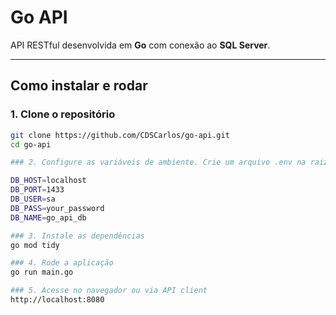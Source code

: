 # Go API

API RESTful desenvolvida em **Go** com conexão ao **SQL Server**.

---

## Como instalar e rodar

### 1. Clone o repositório
```bash
git clone https://github.com/CDSCarlos/go-api.git
cd go-api

### 2. Configure as variáveis de ambiente. Crie um arquivo .env na raiz do projeto com as informações do banco

DB_HOST=localhost
DB_PORT=1433
DB_USER=sa
DB_PASS=your_password
DB_NAME=go_api_db

### 3. Instale as dependências
go mod tidy

### 4. Rode a aplicação
go run main.go

### 5. Acesse no navegador ou via API client
http://localhost:8080
